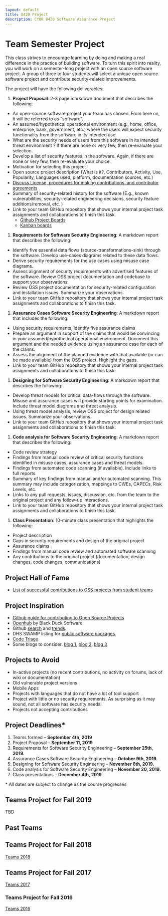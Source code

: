 ```yaml
---
layout: default
title: 8420 Project
description: CYBR 8420 Software Assurance Project
---
```


# Team Semester Project

This class strives to encourage learning by doing and making a real difference in the practice of building software. To turn this spirit into reality, you will work on a semester-long project with an open source software project. A group of three to four students will select a unique open source software project and contribute security-related improvements.

The project will have the following deliverables:

1. **Project Proposal**: 2-3 page markdown document that describes the following:
  * An open-source software project your team has chosen. From here on, it will be referred to as "software".
  * An assumed/hypothetical operational environment (e.g., home, office, enterprise, bank, government, etc.) where the users will expect security functionality from the software in its intended use.
  * What are the security needs of users from this software in its intended threat environment ? If there are none or very few, then re-evaluate your selection.
  * Develop a list of security features in the software. Again, if there are none or very few, then re-evaluate your choice.
  * Motivation for selecting this project
  * Open source project description (What is it?, Contributors, Activity, Use, Popularity, Languages used, platform, documentation sources, etc.)
  * [Discuss License, procedures for making contributions, and contributor agreements](https://opensource.guide/how-to-contribute/#orienting-yourself-to-a-new-project)
  * Summary of security-related history for the software (E.g., known vulnerabilities, security-related engineering decisions, security feature additions/removal, etc. )
  * Link to your team GitHub repository that shows your internal project task assignments and collaborations to finish this task.
     - [Github Project Boards](https://help.github.com/articles/about-project-boards/)
     - [Kanban boards](https://en.wikipedia.org/wiki/Kanban_board)
1. **Requirements for Software Security Engineering**: A markdown report that describes the following:
  * Identify five essential data flows (source-transformations-sink) through the software. Develop use-cases diagrams related to these data flows.
  * Derive security requirements for the use cases using misuse case diagrams.
  * Assess alignment of security requirements with advertised features of the software. Review OSS project documentation and codebase to support your observations.
  * Review OSS project documentation for security-related configuration and installation issues. Summarize your observations.
  * Link to your team GitHub repository that shows your internal project task assignments and collaborations to finish this task.
1. **Assurance Cases Software Security Engineering**: A markdown report that includes the following:
  * Using security requirements, identify five assurance claims
  * Prepare an argument in support of the claims that would be convincing in your assumed/hypothetical operational environment. Document this argument and the needed evidence using an assurance case for each of the claims.
  * Assess the alignment of the planned evidence with that available (or can be made available) from the OSS project. Highlight the gaps.
  * Link to your team GitHub repository that shows your internal project task assignments and collaborations to finish this task.
1. **Designing for Software Security Engineering**: A markdown report that describes the following:
  * Develop threat models for critical data-flows through the software. Misuse and assurance cases will provide starting points for examination. Include threat model diagrams and threat analysis.
  * Using threat model analysis, review OSS project for design related issues. Summarize your observations.
  * Link to your team GitHub repository that shows your internal project task assignments and collaborations to finish this task.
1. **Code analysis for Software Security Engineering**: A markdown report that describes the following:
  * Code review strategy
  * Findings from manual code review of critical security functions identified in misuse cases, assurance cases and threat models.
  * Findings from automated code scanning (if available). Include links to full reports.
  * Summary of key findings from manual and/or automated scanning. This summary may include categorization, mappings to CWEs, CAPECs, Risk Levels, etc.
  * Links to any pull requests, issues, discussion, etc. from the team to the original project and any follow-up interactions.
  * Link to your team GitHub repository that shows your internal project task assignments and collaborations to finish this task.
1. **Class Presentation**: 10-minute class presentation that highlights the following:
  * Project description
  * Gaps in security requirements and design of the original project
  * Assurance claims
  * Findings from manual code review and automated software scanning
  * Any contributions to the original project (documentation, design changes, code changes, communications)

## Project Hall of Fame
* [List of successful contributions to OSS projects from student teams](https://robinagandhi.github.io/swa/pages/halloffame.html)  

## Project Inspiration
* [Github guide for contributing to Open Source Projects](https://opensource.guide/how-to-contribute)
* [Openhub](https://www.openhub.net) by Black Duck Software
* Github [search](https://github.com/search) and [trends](https://github.com/trending).
* DHS SWAMP listing for [public software packages](https://www.mir-swamp.org/#packages/public).
* [Code Triage](https://www.codetriage.com)
* Some blogs to consider. [blog 1](http://blog.teamtreehouse.com/getting-involved-open-source-projects), [blog 2](https://help.github.com/articles/where-can-i-find-open-source-projects-to-work-on/), [blog 3](http://www.firsttimersonly.com)

## Projects to **Avoid**
* In-active projects (no recent contributions, no activity on forums, lack of wiki or documentation)
* Old vulnerable project versions
* Mobile Apps
* Projects with languages that do not have a lot of tool support
* Project with little or no security requirements. As surprising as it may sound, not all software has security needs!
* Projects not accepting contributions

## Project Deadlines*

1. Teams formed &ndash; **September 4th, 2019**
1. Project Proposal &ndash; **September 11, 2019**
1. Requirements for Software Security Engineering &ndash; **September 25th, 2019.**
1. Assurance Cases Software Security Engineering &ndash; **October 9th, 2019.**
1. Designing for Software Security Engineering &ndash; **November 6th, 2019.**
1. Code analysis for Software Security Engineering &ndash; **November 20, 2019.**
1. Class presentations &ndash; **December 4th, 2019.**

\* All dates are subject to change as the course progresses

## Teams Project for Fall 2019
TBD

## Past Teams

## Teams Project for Fall 2018
[Teams 2018](https://robinagandhi.github.io/swa/slides/teams-2018/teams.html)

## Teams Project for Fall 2017
[Teams 2017](https://robinagandhi.github.io/swa/slides/teams-2017/teams.html)

### Teams Project for Fall 2016
[Teams 2016](https://robinagandhi.github.io/swa/slides/teams-2016/teams.html)
